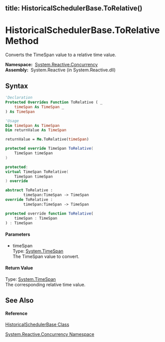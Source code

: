 title: HistoricalSchedulerBase.ToRelative()
---
# HistoricalSchedulerBase.ToRelative Method

Converts the TimeSpan value to a relative time value.

**Namespace:**  [System.Reactive.Concurrency](System.Reactive.Concurrency/System.Reactive.Concurrency)  
**Assembly:**  System.Reactive (in System.Reactive.dll)

## Syntax

```vb
'Declaration
Protected Overrides Function ToRelative ( _
    timeSpan As TimeSpan _
) As TimeSpan
```

```vb
'Usage
Dim timeSpan As TimeSpan
Dim returnValue As TimeSpan

returnValue = Me.ToRelative(timeSpan)
```

```csharp
protected override TimeSpan ToRelative(
    TimeSpan timeSpan
)
```

```c++
protected:
virtual TimeSpan ToRelative(
    TimeSpan timeSpan
) override
```

```fsharp
abstract ToRelative : 
        timeSpan:TimeSpan -> TimeSpan 
override ToRelative : 
        timeSpan:TimeSpan -> TimeSpan 
```

```javascript
protected override function ToRelative(
    timeSpan : TimeSpan
) : TimeSpan
```

#### Parameters

- timeSpan  
  Type: [System.TimeSpan](https://msdn.microsoft.com/en-us/library/269ew577)  
  The TimeSpan value to convert.

#### Return Value

Type: [System.TimeSpan](https://msdn.microsoft.com/en-us/library/269ew577)  
The corresponding relative time value.

## See Also

#### Reference

[HistoricalSchedulerBase Class](HistoricalSchedulerBase/HistoricalSchedulerBase)

[System.Reactive.Concurrency Namespace](System.Reactive.Concurrency/System.Reactive.Concurrency)
